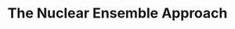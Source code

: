 ---
layout: page
sidebar: right
subheadline: Photochemistry 
title:  "The Nuclear Ensemble Approach"
teaser: "A method for the calculation of photoabsorption cross-sections"
breadcrumb: true
tags:
    - Nuclear Ensemble Approach
    - NEA
    - photoabsorption cross-sections
    - Quantum Chemistry
    - Atmospec
    - Python
categories:
    - blog
image:
    thumb: gallery-example-3.jpg
    title: gallery-example-3.jpg
    caption: AtmoSpec logo
permalink: /blog/nuclear-ensemble-approach
header: no
---